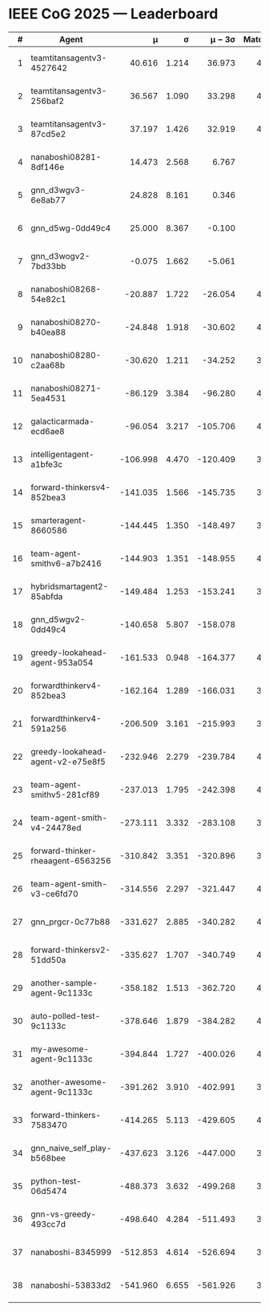# IEEE CoG 2025 — Leaderboard

| # | Agent | μ | σ | μ − 3σ | Matches | Updated |
|---:|---|---:|---:|---:|---:|---|
| 1 | teamtitansagentv3-4527642 | 40.616 | 1.214 | 36.973 | 4536 | 2025-08-29 18:11 |
| 2 | teamtitansagentv3-256baf2 | 36.567 | 1.090 | 33.298 | 4556 | 2025-08-29 18:11 |
| 3 | teamtitansagentv3-87cd5e2 | 37.197 | 1.426 | 32.919 | 4040 | 2025-08-29 18:11 |
| 4 | nanaboshi08281-8df146e | 14.473 | 2.568 | 6.767 | 146 | 2025-08-29 18:11 |
| 5 | gnn_d3wgv3-6e8ab77 | 24.828 | 8.161 | 0.346 | 118 | 2025-08-29 18:11 |
| 6 | gnn_d5wg-0dd49c4 | 25.000 | 8.367 | -0.100 | 80 | 2025-08-29 18:11 |
| 7 | gnn_d3wogv2-7bd33bb | -0.075 | 1.662 | -5.061 | 164 | 2025-08-29 18:11 |
| 8 | nanaboshi08268-54e82c1 | -20.887 | 1.722 | -26.054 | 4400 | 2025-08-29 18:11 |
| 9 | nanaboshi08270-b40ea88 | -24.848 | 1.918 | -30.602 | 4540 | 2025-08-29 18:11 |
| 10 | nanaboshi08280-c2aa68b | -30.620 | 1.211 | -34.252 | 3978 | 2025-08-29 18:11 |
| 11 | nanaboshi08271-5ea4531 | -86.129 | 3.384 | -96.280 | 4638 | 2025-08-29 18:11 |
| 12 | galacticarmada-ecd6ae8 | -96.054 | 3.217 | -105.706 | 4380 | 2025-08-29 18:11 |
| 13 | intelligentagent-a1bfe3c | -106.998 | 4.470 | -120.409 | 3908 | 2025-08-29 18:11 |
| 14 | forward-thinkersv4-852bea3 | -141.035 | 1.566 | -145.735 | 3337 | 2025-08-29 18:11 |
| 15 | smarteragent-8660586 | -144.445 | 1.350 | -148.497 | 3517 | 2025-08-29 18:11 |
| 16 | team-agent-smithv6-a7b2416 | -144.903 | 1.351 | -148.955 | 4600 | 2025-08-29 18:11 |
| 17 | hybridsmartagent2-85abfda | -149.484 | 1.253 | -153.241 | 3825 | 2025-08-29 18:11 |
| 18 | gnn_d5wgv2-0dd49c4 | -140.658 | 5.807 | -158.078 | 120 | 2025-08-29 18:11 |
| 19 | greedy-lookahead-agent-953a054 | -161.533 | 0.948 | -164.377 | 4032 | 2025-08-29 18:11 |
| 20 | forwardthinkerv4-852bea3 | -162.164 | 1.289 | -166.031 | 3268 | 2025-08-29 18:11 |
| 21 | forwardthinkerv4-591a256 | -206.509 | 3.161 | -215.993 | 3695 | 2025-08-29 18:11 |
| 22 | greedy-lookahead-agent-v2-e75e8f5 | -232.946 | 2.279 | -239.784 | 4204 | 2025-08-29 18:11 |
| 23 | team-agent-smithv5-281cf89 | -237.013 | 1.795 | -242.398 | 4460 | 2025-08-29 18:11 |
| 24 | team-agent-smith-v4-24478ed | -273.111 | 3.332 | -283.108 | 3978 | 2025-08-29 18:11 |
| 25 | forward-thinker-rheaagent-6563256 | -310.842 | 3.351 | -320.896 | 3702 | 2025-08-29 18:11 |
| 26 | team-agent-smith-v3-ce6fd70 | -314.556 | 2.297 | -321.447 | 4798 | 2025-08-29 18:11 |
| 27 | gnn_prgcr-0c77b88 | -331.627 | 2.885 | -340.282 | 4250 | 2025-08-29 18:11 |
| 28 | forward-thinkersv2-51dd50a | -335.627 | 1.707 | -340.749 | 4082 | 2025-08-29 18:11 |
| 29 | another-sample-agent-9c1133c | -358.182 | 1.513 | -362.720 | 4580 | 2025-08-29 18:11 |
| 30 | auto-polled-test-9c1133c | -378.646 | 1.879 | -384.282 | 4540 | 2025-08-29 18:11 |
| 31 | my-awesome-agent-9c1133c | -394.844 | 1.727 | -400.026 | 4660 | 2025-08-29 18:11 |
| 32 | another-awesome-agent-9c1133c | -391.262 | 3.910 | -402.991 | 3960 | 2025-08-29 18:11 |
| 33 | forward-thinkers-7583470 | -414.265 | 5.113 | -429.605 | 4440 | 2025-08-29 18:11 |
| 34 | gnn_naive_self_play-b568bee | -437.623 | 3.126 | -447.000 | 3780 | 2025-08-29 18:11 |
| 35 | python-test-06d5474 | -488.373 | 3.632 | -499.268 | 3690 | 2025-08-29 18:11 |
| 36 | gnn-vs-greedy-493cc7d | -498.640 | 4.284 | -511.493 | 3380 | 2025-08-29 18:11 |
| 37 | nanaboshi-8345999 | -512.853 | 4.614 | -526.694 | 3540 | 2025-08-29 18:11 |
| 38 | nanaboshi-53833d2 | -541.960 | 6.655 | -561.926 | 3200 | 2025-08-29 18:11 |
